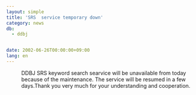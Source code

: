 ```yaml
---
layout: simple
title: 'SRS  service temporary down'
category: news
db:
  - ddbj


date: 2002-06-26T00:00:00+09:00
lang: en
---
```


<dd>DDBJ SRS keyword search searvice will be unavailable from today because of the maintenance. The service will be resumed in a few days.Thank you very much for your understanding and cooperation.</dd>

